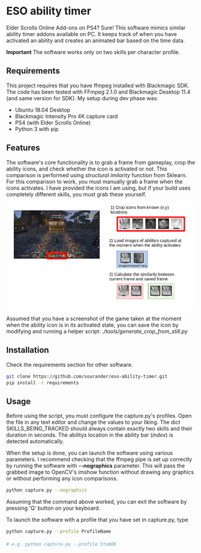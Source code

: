 
# ESO ability timer
Elder Scrolls Online Add-ons on PS4? Sure! This software mimics similar ability timer addons available on PC. It keeps track of when you have activated an ability and creates an animated bar based on the time data.

**Important** The software works only on two skills per character profile.

## Requirements
This project requires that you have ffmpeg installed with Blackmagic SDK. The code has been tested with FFmpeg 2.1.0 and Blackmagic Desktop 11.4 (and same version for SDK). My setup during dev phase was:
 * Ubuntu 18.04 Desktop
 * Blackmagic Intensity Pro 4K capture card
 * PS4 (with Elder Scrolls Online)
 * Python 3 with pip

## Features

The software's core functionality is to grab a frame from gameplay, crop the ability icons, and check whether the icon is activated or not. This comparison is performed using *structural imilarity* function from Sklearn. For this comparison to work, you must manually grab a frame when the icons activates. I have provided the icons I am using, but if your build uses completely different skills, you must grab these yourself.

![Program's core logic](/images/readme-explanation.png)

Assumed that you have a screenshot of the game taken at the moment when the ability icon is in its activated state, you can save the icon by modifying and running a helper script: *./tools/generate_crop_from_still.py*

## Installation

Check the requirements section for other software.

```bash
git clone https://github.com/sourander/eso-ability-timer.git
pip install -r requirements
```

## Usage

Before using the script, you must configure the capture.py's profiles. Open the file in any text editor and change the values to your liking. The dict SKILLS_BEING_TRACKED should always contain exactly two skills and their duration in seconds. The abilitys location in the ability bar (*index*) is detected automatically.

When the setup is done, you can launch the software using various parameters. I recommend checking that the ffmpeg pipe is set up correctly by running the software with **--nographics** parameter. This will pass the grabbed image to OpenCV's imshow function without drawing any graphics or without performing any icon comparisons.

```bash
python capture.py --nographics
```

Assuming that the command above worked, you can exit the software by pressing 'Q' button on your keyboard.

To launch the software with a profile that you have set in capture.py, type

```bash
python capture.py --profile ProfileName

# e.g. python capture.py --profile StamDK 
```